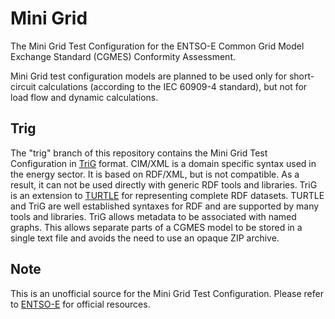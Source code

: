 # Mini Grid

The Mini Grid Test Configuration for the ENTSO-E Common Grid Model Exchange Standard (CGMES) Conformity Assessment.

Mini Grid test configuration models are planned to be used only for short-circuit calculations (according to
the IEC 60909-4 standard), but not for load flow and dynamic calculations.

## Trig

The "trig" branch of this repository contains the Mini Grid Test Configuration in [TriG](https://www.w3.org/TR/trig/) format.
CIM/XML is a domain specific syntax used in the energy sector.
It is based on RDF/XML, but is not compatible.
As a result, it can not be used directly with generic RDF tools and libraries.
TriG is an extension to [TURTLE](https://www.w3.org/TR/turtle/) for representing complete RDF datasets.
TURTLE and TriG are well established syntaxes for RDF and are supported by many tools and libraries.
TriG allows metadata to be associated with named graphs.
This allows separate parts of a CGMES model to be stored in a single text file and avoids the need to use an opaque ZIP archive.

## Note

This is an unofficial source for the Mini Grid Test Configuration.
Please refer to [ENTSO-E](https://www.entsoe.eu) for official resources.